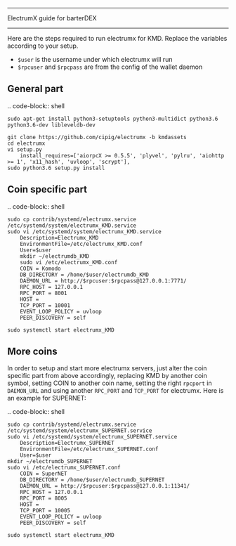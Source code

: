 *****************************
ElectrumX guide for barterDEX
*****************************

Here are the steps required to run electrumx for KMD. Replace the variables according to your setup.

* ``$user`` is the username under which electrumx will run
* ``$rpcuser`` and ``$rpcpass`` are from the config of the wallet daemon

## General part

.. code-block:: shell

	sudo apt-get install python3-setuptools python3-multidict python3.6 python3.6-dev libleveldb-dev

	git clone https://github.com/cipig/electrumx -b kmdassets
	cd electrumx
	vi setup.py
		install_requires=['aiorpcX >= 0.5.5', 'plyvel', 'pylru', 'aiohttp >= 1', 'x11_hash', 'uvloop', 'scrypt'],
	sudo python3.6 setup.py install

## Coin specific part

.. code-block:: shell

	sudo cp contrib/systemd/electrumx.service /etc/systemd/system/electrumx_KMD.service
	sudo vi /etc/systemd/system/electrumx_KMD.service
		Description=Electrumx_KMD
		EnvironmentFile=/etc/electrumx_KMD.conf
		User=$user
		mkdir ~/electrumdb_KMD
		sudo vi /etc/electrumx_KMD.conf
		COIN = Komodo
		DB_DIRECTORY = /home/$user/electrumdb_KMD
		DAEMON_URL = http://$rpcuser:$rpcpass@127.0.0.1:7771/
		RPC_HOST = 127.0.0.1
		RPC_PORT = 8001
		HOST =
		TCP_PORT = 10001
		EVENT_LOOP_POLICY = uvloop
		PEER_DISCOVERY = self

	sudo systemctl start electrumx_KMD

## More coins

In order to setup and start more electrumx servers, just alter the coin specific part from above accordingly, replacing KMD by another coin symbol, setting COIN to another coin name, setting the right ``rpcport`` in ``DAEMON_URL`` and using another ``RPC_PORT`` and ``TCP_PORT`` for electrumx. Here is an example for SUPERNET:

.. code-block:: shell

	sudo cp contrib/systemd/electrumx.service /etc/systemd/system/electrumx_SUPERNET.service
	sudo vi /etc/systemd/system/electrumx_SUPERNET.service
	    Description=Electrumx_SUPERNET
	    EnvironmentFile=/etc/electrumx_SUPERNET.conf
	    User=$user
	mkdir ~/electrumdb_SUPERNET
	sudo vi /etc/electrumx_SUPERNET.conf
	    COIN = SuperNET
	    DB_DIRECTORY = /home/$user/electrumdb_SUPERNET
	    DAEMON_URL = http://$rpcuser:$rpcpass@127.0.0.1:11341/
	    RPC_HOST = 127.0.0.1
	    RPC_PORT = 8005
	    HOST =
	    TCP_PORT = 10005
	    EVENT_LOOP_POLICY = uvloop
	    PEER_DISCOVERY = self

	sudo systemctl start electrumx_KMD
